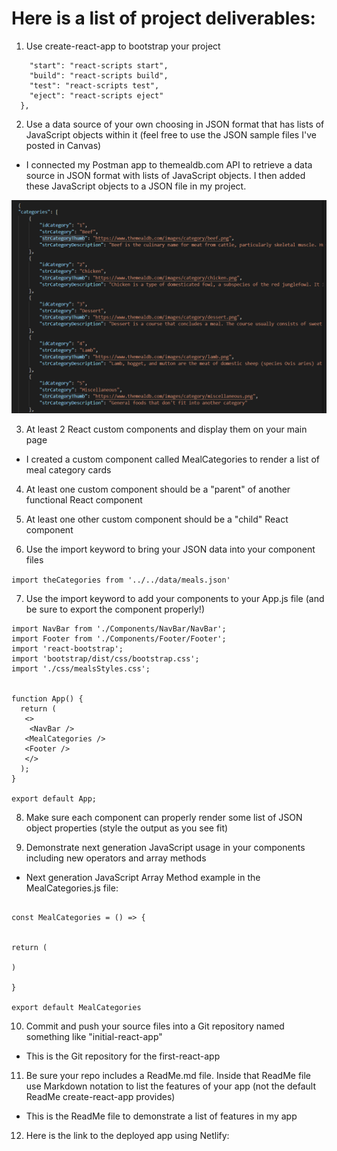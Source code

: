 
# Here is a list of project deliverables: 



1. Use create-react-app to bootstrap your project

```"scripts": {  
    "start": "react-scripts start",  
    "build": "react-scripts build",
    "test": "react-scripts test",
    "eject": "react-scripts eject"
  },
```




2. Use a data source of your own choosing in JSON format that has lists of JavaScript objects within it (feel free to use the JSON sample files I've posted in Canvas)

* I connected my Postman app to themealdb.com API to retrieve a data source in JSON format with lists of JavaScript objects. I then added these JavaScript objects to a JSON file in my project.  

![JSON format data source example](src/images/jsondata.PNG)


3. At least 2 React custom components and display them on your main page

* I created a custom component called MealCategories to render a list of meal category cards

4. At least one custom component should be a "parent" of another functional React component


5. At least one other custom component should be a "child" React component


6. Use the import keyword to bring your JSON data into your component files

`import theCategories from '../../data/meals.json'`


7. Use the import keyword to add your components to your App.js file (and be sure to export the component properly!)


``` import MealCategories from './Components/MealCategories/MealCategories'; 
import NavBar from './Components/NavBar/NavBar';
import Footer from './Components/Footer/Footer'; 
import 'react-bootstrap';
import 'bootstrap/dist/css/bootstrap.css';
import './css/mealsStyles.css'; 


function App() {
  return (
   <>
    <NavBar />
   <MealCategories />
   <Footer />
   </>
  );
}

export default App;   

```


8. Make sure each component can properly render some list of JSON object properties (style the output as you see fit)



9. Demonstrate next generation JavaScript usage in your components including new operators and array methods

* Next generation JavaScript Array Method example in the MealCategories.js file: 


``` 

const MealCategories = () => {


return (

)

}

export default MealCategories 

```




10. Commit and push your source files into a Git repository named something like "initial-react-app"

* This is the Git repository for the first-react-app


11. Be sure your repo includes a ReadMe.md file.  Inside that ReadMe file use Markdown notation to list the features of your app (not the default ReadMe create-react-app provides)

* This is the ReadMe file to demonstrate a list of features in my app


12. Here is the link to the deployed app using Netlify: 
